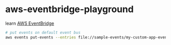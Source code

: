 # aws-eventbridge-playground

learn [AWS EventBridge](https://aws.amazon.com/eventbridge/)

```sh
# put events on default event bus
aws events put-events --entries file://sample-events/my-custom-app-events.json
```